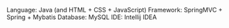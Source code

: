 Language: Java (and HTML + CSS + JavaScript)
Framework: SpringMVC + Spring + Mybatis
Database: MySQL
IDE: Intellij IDEA
